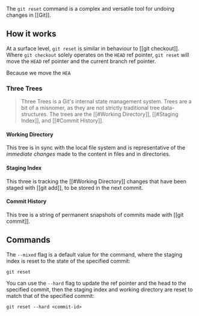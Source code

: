 The `git reset` command is a complex and versatile tool for undoing changes in [[Git]].
## How it works
At a surface level, `git reset` is similar in behaviour to [[git checkout]]. Where `git checkout` solely operates on the `HEAD` ref pointer, `git reset` will move the `HEAD` ref pointer and the current branch ref pointer.

Because we move the `HEA`
### Three Trees
> Three Trees is a Git's internal state management system. Trees are a bit of a misnomer, as they are not strictly traditional tree data-structures. The trees are the [[#Working Directory]], [[#Staging Index]], and [[#Commit History]].
#### Working Directory
This tree is in sync with the local file system and is representative of the *immediate changes* made to the content in files and in directories.
#### Staging Index
This three is tracking the [[#Working Directory]] changes that have been staged with [[git add]], to be stored in the next commit. 
#### Commit History
This tree is a string of permanent snapshots of commits made with [[git commit]].

## Commands
The `--mixed` flag is a default value for the command, where the staging index is reset to the state of the specified commit:
```shell
git reset
```

You can use the `--hard` flag to update the ref pointer and the head to the specified commit, then the staging index and working directory are reset to match that of the specified commit:
```shell
git reset --hard <commit-id>
```


